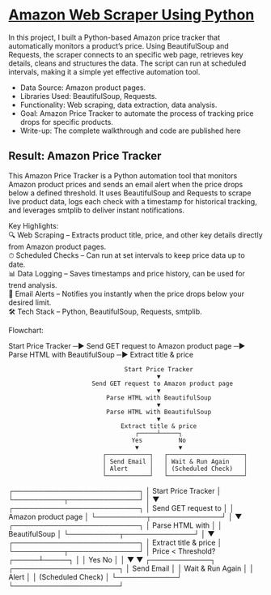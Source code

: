 # [Amazon Web Scraper Using Python](https://aljocastro.github.io/AmazonWebScrapper/)

In this project, I built a Python-based Amazon price tracker that automatically monitors a product’s price. Using BeautifulSoup and Requests, the scraper connects to an specific web page, retrieves key details, cleans and structures the data. The script can run at scheduled intervals, making it a simple yet effective automation tool.

  * Data Source: Amazon product pages.
  * Libraries Used: BeautifulSoup, Requests.
  * Functionality: Web scraping, data extraction, data analysis.
  * Goal: Amazon Price Tracker to automate the process of tracking price drops for specific products.
  * Write-up: The complete walkthrough and code are published here


## Result: Amazon Price Tracker
This Amazon Price Tracker is a Python automation tool that monitors Amazon product prices and sends an email alert when the price drops below a defined threshold.
It uses BeautifulSoup and Requests to scrape live product data, logs each check with a timestamp for historical tracking, and leverages smtplib to deliver instant notifications.

Key Highlights:  
🔍 Web Scraping – Extracts product title, price, and other key details directly from Amazon product pages.  
⏱ Scheduled Checks – Can run at set intervals to keep price data up to date.  
📊 Data Logging – Saves timestamps and price history, can be used for trend analysis.  
📧 Email Alerts – Notifies you instantly when the price drops below your desired limit.  
🛠 Tech Stack – Python, BeautifulSoup, Requests, smtplib.

Flowchart:
    

  Start Price Tracker      ─▶ Send GET request to Amazon product page  ─▶  Parse HTML with BeautifulSoup  ─▶   Extract title & price 

                                                                                   
                                                                                   
                                    Start Price Tracker
                                             ▼
                           Send GET request to Amazon product page
                                             ▼
                               Parse HTML with BeautifulSoup 
                                             ▼
                               Parse HTML with BeautifulSoup 
                                             ▼
                                   Extract title & price
                                       ┌─────┴─────┐
                                      Yes          No
                                       ▼           ▼
                              ┌────────────┐   ┌─────────────────────┐
                              │ Send Email │   │ Wait & Run Again    │
                              │ Alert      │   │ (Scheduled Check)   │
                              └────────────┘   └─────────────────────┘

 ┌─────────────────────────┐
 │  Start Price Tracker    │
 └──────────┬──────────────┘
            │
            ▼
 ┌─────────────────────────┐
 │  Send GET request to    │
 │  Amazon product page    │
 └──────────┬──────────────┘
            │
            ▼
 ┌─────────────────────────┐
 │  Parse HTML with        │
 │  BeautifulSoup          │
 └──────────┬──────────────┘
            │
            ▼
 ┌─────────────────────────┐
 │  Extract title & price  │
 └──────────┬──────────────┘
            │
    Price < Threshold?
      ┌─────┴─────┐
      │           │
     Yes         No
      │           │
      ▼           ▼
┌────────────┐   ┌─────────────────────┐
│ Send Email │   │ Wait & Run Again    │
│ Alert      │   │ (Scheduled Check)   │
└────────────┘   └─────────────────────┘

